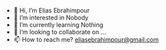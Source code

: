 - 👋 Hi, I’m Elias Ebrahimpour
- 👀 I’m interested in Nobody
- 🌱 I’m currently learning Nothing
- 💞️ I’m looking to collaborate on ...
- 📫 How to reach me? [eliasebrahimpour@gmail.com](mailto:eliasebrahimpour@gmail.com)

<!---
elias-ebrahimpour/elias-ebrahimpour is a ✨ special ✨ repository because its `README.md` (this file) appears on your GitHub profile.
You can click the Preview link to take a look at your changes.
--->
